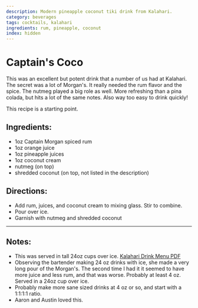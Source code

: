 ```yaml
---
description: Modern pineapple coconut tiki drink from Kalahari. 
category: beverages
tags: cocktails, kalahari
ingredients: rum, pineapple, coconut
index: hidden
---
```


# Captain's Coco 

This was an excellent but potent drink that a number of us had at Kalahari. The secret was a lot of Morgan's. It really needed the rum flavor and the spice. The nutmeg played a big role as well. More refreshing than a pina colada, but hits a lot of the same notes. Also way too easy to drink quickly!

This recipe is a starting point. 

## Ingredients:

- 1oz Captain Morgan spiced rum
- 1oz orange juice 
- 1oz pineapple juices
- 1oz coconut cream
- nutmeg (on top)
- shredded coconut (on top, not listed in the description)

## Directions:

- Add rum, juices, and coconut cream to mixing glass. Stir to combine.
- Pour over ice.
- Garnish with nutmeg and shredded coconut

* * *

## Notes: 

- This was served in tall 24oz cups over ice. [Kalahari Drink Menu PDF](https://www.kalahariresorts.com/media/lepayhnz/pa-cabana-drink-menu-115x11-050624_.pdf)
- Observing the bartender making 24 oz drinks with ice, she made a very long pour of the Morgan's. The second time I had it it seemed to have more juice and less rum, and that was worse. Probably at least 4 oz. Served in a 24oz cup over ice. 
- Probably make more sane sized drinks at 4 oz or so, and start with a 1:1:1:1 ratio. 
- Aaron and Austin loved this.
